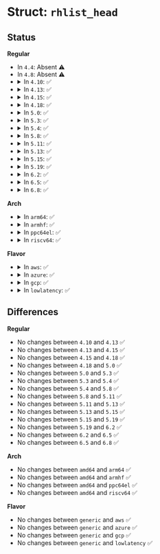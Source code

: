 # Struct: <code>rhlist_head</code>

## Status
<b>Regular</b>
<ul>
<li>
In <code>4.4</code>: Absent ⚠️
</li>
<li>
In <code>4.8</code>: Absent ⚠️
</li>
<li>
<details>
<summary>In <code>4.10</code>: ✅</summary>

```c
struct rhlist_head {
    struct rhash_head rhead;
    struct rhlist_head *next;
};
```
</details>
</li>
<li>
<details>
<summary>In <code>4.13</code>: ✅</summary>

```c
struct rhlist_head {
    struct rhash_head rhead;
    struct rhlist_head *next;
};
```
</details>
</li>
<li>
<details>
<summary>In <code>4.15</code>: ✅</summary>

```c
struct rhlist_head {
    struct rhash_head rhead;
    struct rhlist_head *next;
};
```
</details>
</li>
<li>
<details>
<summary>In <code>4.18</code>: ✅</summary>

```c
struct rhlist_head {
    struct rhash_head rhead;
    struct rhlist_head *next;
};
```
</details>
</li>
<li>
<details>
<summary>In <code>5.0</code>: ✅</summary>

```c
struct rhlist_head {
    struct rhash_head rhead;
    struct rhlist_head *next;
};
```
</details>
</li>
<li>
<details>
<summary>In <code>5.3</code>: ✅</summary>

```c
struct rhlist_head {
    struct rhash_head rhead;
    struct rhlist_head *next;
};
```
</details>
</li>
<li>
<details>
<summary>In <code>5.4</code>: ✅</summary>

```c
struct rhlist_head {
    struct rhash_head rhead;
    struct rhlist_head *next;
};
```
</details>
</li>
<li>
<details>
<summary>In <code>5.8</code>: ✅</summary>

```c
struct rhlist_head {
    struct rhash_head rhead;
    struct rhlist_head *next;
};
```
</details>
</li>
<li>
<details>
<summary>In <code>5.11</code>: ✅</summary>

```c
struct rhlist_head {
    struct rhash_head rhead;
    struct rhlist_head *next;
};
```
</details>
</li>
<li>
<details>
<summary>In <code>5.13</code>: ✅</summary>

```c
struct rhlist_head {
    struct rhash_head rhead;
    struct rhlist_head *next;
};
```
</details>
</li>
<li>
<details>
<summary>In <code>5.15</code>: ✅</summary>

```c
struct rhlist_head {
    struct rhash_head rhead;
    struct rhlist_head *next;
};
```
</details>
</li>
<li>
<details>
<summary>In <code>5.19</code>: ✅</summary>

```c
struct rhlist_head {
    struct rhash_head rhead;
    struct rhlist_head *next;
};
```
</details>
</li>
<li>
<details>
<summary>In <code>6.2</code>: ✅</summary>

```c
struct rhlist_head {
    struct rhash_head rhead;
    struct rhlist_head *next;
};
```
</details>
</li>
<li>
<details>
<summary>In <code>6.5</code>: ✅</summary>

```c
struct rhlist_head {
    struct rhash_head rhead;
    struct rhlist_head *next;
};
```
</details>
</li>
<li>
<details>
<summary>In <code>6.8</code>: ✅</summary>

```c
struct rhlist_head {
    struct rhash_head rhead;
    struct rhlist_head *next;
};
```
</details>
</li>
</ul>
<b>Arch</b>
<ul>
<li>
<details>
<summary>In <code>arm64</code>: ✅</summary>

```c
struct rhlist_head {
    struct rhash_head rhead;
    struct rhlist_head *next;
};
```
</details>
</li>
<li>
<details>
<summary>In <code>armhf</code>: ✅</summary>

```c
struct rhlist_head {
    struct rhash_head rhead;
    struct rhlist_head *next;
};
```
</details>
</li>
<li>
<details>
<summary>In <code>ppc64el</code>: ✅</summary>

```c
struct rhlist_head {
    struct rhash_head rhead;
    struct rhlist_head *next;
};
```
</details>
</li>
<li>
<details>
<summary>In <code>riscv64</code>: ✅</summary>

```c
struct rhlist_head {
    struct rhash_head rhead;
    struct rhlist_head *next;
};
```
</details>
</li>
</ul>
<b>Flavor</b>
<ul>
<li>
<details>
<summary>In <code>aws</code>: ✅</summary>

```c
struct rhlist_head {
    struct rhash_head rhead;
    struct rhlist_head *next;
};
```
</details>
</li>
<li>
<details>
<summary>In <code>azure</code>: ✅</summary>

```c
struct rhlist_head {
    struct rhash_head rhead;
    struct rhlist_head *next;
};
```
</details>
</li>
<li>
<details>
<summary>In <code>gcp</code>: ✅</summary>

```c
struct rhlist_head {
    struct rhash_head rhead;
    struct rhlist_head *next;
};
```
</details>
</li>
<li>
<details>
<summary>In <code>lowlatency</code>: ✅</summary>

```c
struct rhlist_head {
    struct rhash_head rhead;
    struct rhlist_head *next;
};
```
</details>
</li>
</ul>

## Differences
<b>Regular</b>
<ul>
<li>
No changes between <code>4.10</code> and <code>4.13</code> ✅
</li>
<li>
No changes between <code>4.13</code> and <code>4.15</code> ✅
</li>
<li>
No changes between <code>4.15</code> and <code>4.18</code> ✅
</li>
<li>
No changes between <code>4.18</code> and <code>5.0</code> ✅
</li>
<li>
No changes between <code>5.0</code> and <code>5.3</code> ✅
</li>
<li>
No changes between <code>5.3</code> and <code>5.4</code> ✅
</li>
<li>
No changes between <code>5.4</code> and <code>5.8</code> ✅
</li>
<li>
No changes between <code>5.8</code> and <code>5.11</code> ✅
</li>
<li>
No changes between <code>5.11</code> and <code>5.13</code> ✅
</li>
<li>
No changes between <code>5.13</code> and <code>5.15</code> ✅
</li>
<li>
No changes between <code>5.15</code> and <code>5.19</code> ✅
</li>
<li>
No changes between <code>5.19</code> and <code>6.2</code> ✅
</li>
<li>
No changes between <code>6.2</code> and <code>6.5</code> ✅
</li>
<li>
No changes between <code>6.5</code> and <code>6.8</code> ✅
</li>
</ul>
<b>Arch</b>
<ul>
<li>
No changes between <code>amd64</code> and <code>arm64</code> ✅
</li>
<li>
No changes between <code>amd64</code> and <code>armhf</code> ✅
</li>
<li>
No changes between <code>amd64</code> and <code>ppc64el</code> ✅
</li>
<li>
No changes between <code>amd64</code> and <code>riscv64</code> ✅
</li>
</ul>
<b>Flavor</b>
<ul>
<li>
No changes between <code>generic</code> and <code>aws</code> ✅
</li>
<li>
No changes between <code>generic</code> and <code>azure</code> ✅
</li>
<li>
No changes between <code>generic</code> and <code>gcp</code> ✅
</li>
<li>
No changes between <code>generic</code> and <code>lowlatency</code> ✅
</li>
</ul>
